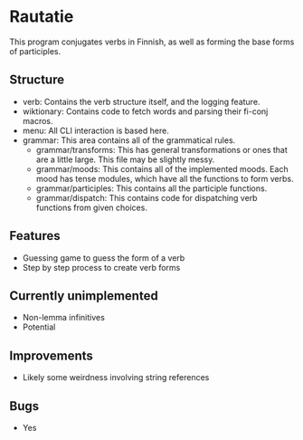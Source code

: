 # Rautatie

This program conjugates verbs in Finnish, as well as forming the base forms of participles.

## Structure
- verb: Contains the verb structure itself, and the logging feature.
- wiktionary: Contains code to fetch words and parsing their fi-conj macros.
- menu: All CLI interaction is based here.
- grammar: This area contains all of the grammatical rules.
    - grammar/transforms: This has general transformations or ones that are a little large. This file may be slightly messy.
    - grammar/moods: This contains all of the implemented moods. Each mood has tense modules, which have all the functions to form verbs.
    - grammar/participles: This contains all the participle functions.
    - grammar/dispatch: This contains code for dispatching verb functions from given choices.

## Features
- Guessing game to guess the form of a verb
- Step by step process to create verb forms

## Currently unimplemented
- Non-lemma infinitives
- Potential

## Improvements
- Likely some weirdness involving string references

## Bugs
- Yes
